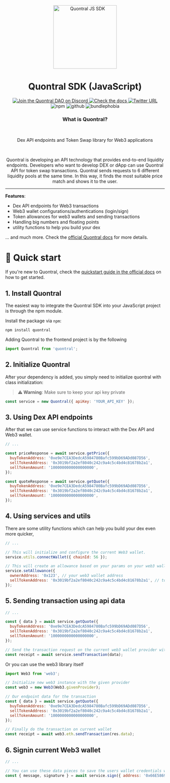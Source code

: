 <!--
  CAUTION: This file is automatically generated. Do not edit it manually!
  To adjust it, change the sdk-readme code generator or its template
-->
<div align="center">
  <a align="center" href="https://quontral.com" target="_blank">
    <img src="https://cdn.discordapp.com/attachments/992423326301565029/1052935885747929158/logo-icon.png" alt="Quontral JS SDK" height=200/>
  </a>
  <h1 align="center">Quontral SDK (JavaScript)</h1>
  <a href="https://discord.gg/Qf22zsnjeH" target="_blank">
    <img alt="Join the Quontral DAO on Discord" src="https://img.shields.io/discord/819584798443569182?color=7289DA&label=Discord&logo=discord&logoColor=ffffff" />
  </a>
  <a href="https://docs.quontral.com" target="_blank">
    <img alt="Check the docs" src="https://img.shields.io/badge/Docs-Full Documentation-21BF96?style=flat&logo=gitbook&logoColor=ffffff" />
  </a>
  <a href="https://twitter.com/quontral" target="_blank">
    <img alt="Twitter URL" src="https://img.shields.io/twitter/url?url=https%3A%2F%2Fquontral.com2?color=7289DA">
  </a><br/>
    <img alt="npm" src="https://img.shields.io/npm/v/quontral?label=version" />
    <img alt="github" src="https://img.shields.io/github/last-commit/quontral/quontral" />
    <img alt="bundlephobia" src="https://img.shields.io/bundlephobia/minzip/quontral" />
  <p>
  </p>
  <h3>What is Quontral?</h3>
  <br />
  <p>
    Dex API endpoints and Token Swap library for Web3 applications
  </p>
  <br/>
  <p>
    Quontral is developing an API technology that provides end-to-end liquidity endpoints. Developers who want to develop DEX or dApp can use Quontral API for token swap transactions. Quontral sends requests to 6 different liquidity pools at the same time. In this way, it finds the most suitable price match and shows it to the user.
  </p>
</div>

---

**Features**:

- Dex API endpoints for Web3 transactions
- Web3 wallet configurations/authentications (login/sign)
- Token allowances for web3 wallets and sending transactions
- Handling big numbers and floating points
- utility functions to help you build your dex

... and much more. Check the [official Quontral docs](https://docs.quontral.com/) for more details.

# 🚀 Quick start

If you're new to Quontral, check the [quickstart guide in the official docs](https://docs.quontral.com/quontral-swap-api/quick-start) on how to get started.

## 1. Install Quontral

The easiest way to integrate the Quontral SDK into your JavaScript project is through the npm module.

Install the package via `npm`:

```shell
npm install quontral
```

Adding Quontral to the frontend project is by the following

```javascript
import Quontral from 'quontral';
```

## 2. Initialize Quontral

After your dependency is added, you simply need to initialize quontral with class initialization:

> **⚠️ Warning**: Make sure to keep your api key private

```javascript
const service = new Quontral({ apiKey: 'YOUR_API_KEY' });
```

## 3. Using Dex API endpoints

After that we can use service functions to interact with the Dex API and Web3 wallet.

```javascript
// ...

const priceResponse = await service.getPrice({
  buyTokenAddress: '0xe9e7CEA3DedcA5984780Bafc599bD69ADd087D56',
  sellTokenAddress: '0x3019bf2a2ef8040c242c9a4c5c4bd4c81678b2a1',
  sellTokenAmount: '1000000000000000000',
});

const quoteResponse = await service.getQuote({
  buyTokenAddress: '0xe9e7CEA3DedcA5984780Bafc599bD69ADd087D56',
  sellTokenAddress: '0x3019bf2a2ef8040c242c9a4c5c4bd4c81678b2a1',
  sellTokenAmount: '1000000000000000000',
});
```

## 4. Using services and utils

There are some utility functions which can help you build your dex even more quicker,

```javascript
// ...

// This will initialize and configure the current Web3 wallet.
service.utils.connectWallet({ chainId: 56 });

// This will create an allowance based on your params on your web3 wallet for the desired token.
service.setAllowance({
  ownerAddress: '0x123', // your web3 wallet address
  sellTokenAddress: '0x3019bf2a2ef8040c242c9a4c5c4bd4c81678b2a1', // token address to create allowance for
});
```

## 5. Sending transaction using api data

```javascript
// ...

const { data } = await service.getQuote({
  buyTokenAddress: '0xe9e7CEA3DedcA5984780Bafc599bD69ADd087D56',
  sellTokenAddress: '0x3019bf2a2ef8040c242c9a4c5c4bd4c81678b2a1',
  sellTokenAmount: '1000000000000000000',
});

// Send the transaction request on the current web3 wallet provider with the given api data of quontral
const receipt = await service.sendTransaction(data);
```

Or you can use the web3 library itself

```javascript
import Web3 from 'web3';

// Initialize new web3 instance with the given provider
const web3 = new Web3(Web3.givenProvider);

// Our endpoint data for the transaction
const { data } = await service.getQuote({
  buyTokenAddress: '0xe9e7CEA3DedcA5984780Bafc599bD69ADd087D56',
  sellTokenAddress: '0x3019bf2a2ef8040c242c9a4c5c4bd4c81678b2a1',
  sellTokenAmount: '1000000000000000000',
});

// Finally do the transaction on current wallet
const receipt = await web3.eth.sendTransaction(res.data);
```

## 6. Signin current Web3 wallet

```javascript
// ...

// You can use these data pieces to save the users wallet credentials when signed
const { message, signature } = await service.sign({ address: '0x66E5869be1309a543A752aA24CfA251E86234fcc', domain: 'quontral.com', uri: 'https://app.quontral.com' });
```
